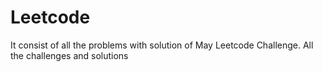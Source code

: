 # Leetcode
It consist of all the problems with solution of May Leetcode Challenge.
All the challenges and solutions
